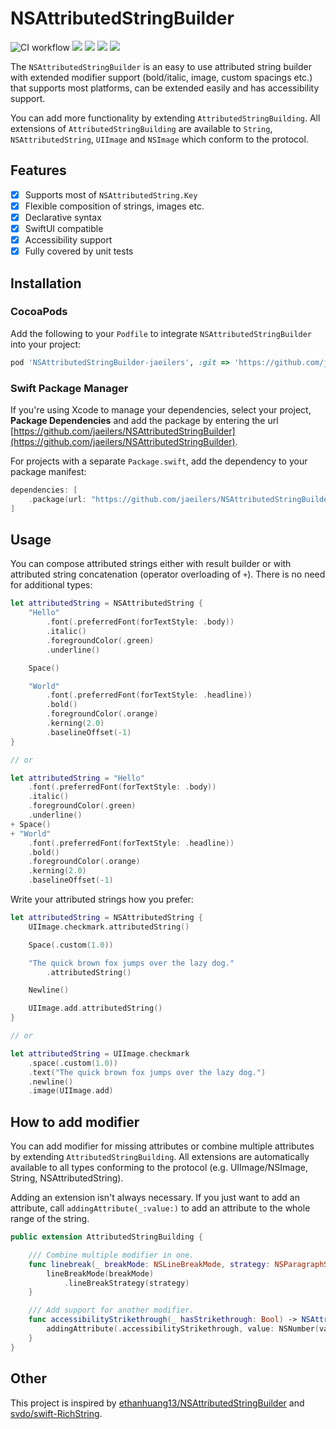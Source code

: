 # NSAttributedStringBuilder

![CI workflow](https://github.com/jaeilers/NSAttributedStringBuilder/actions/workflows/ci.yml/badge.svg?branch=main) ![](https://img.shields.io/badge/Swift-5.8_5.9-orange) ![](https://img.shields.io/badge/Platforms-macOS_|_iOS_|_tvOS_|_watchOS-lightblue) ![](https://img.shields.io/badge/License-MIT-green) ![](https://img.shields.io/badge/SwiftUI-compatible-blue)

The `NSAttributedStringBuilder` is an easy to use attributed string builder with extended modifier support (bold/italic, image, custom spacings etc.) that supports most platforms, can be extended easily and has accessibility support. 

You can add more functionality by extending `AttributedStringBuilding`. All extensions of `AttributedStringBuilding` are available to `String`, `NSAttributedString`, `UIImage` and `NSImage` which conform to the protocol.

## Features

- [x] Supports most of `NSAttributedString.Key`
- [x] Flexible composition of strings, images etc.
- [x] Declarative syntax
- [x] SwiftUI compatible
- [x] Accessibility support
- [x] Fully covered by unit tests

## Installation

### CocoaPods

Add the following to your `Podfile` to integrate `NSAttributedStringBuilder` into your project:

```Ruby
pod 'NSAttributedStringBuilder-jaeilers', :git => 'https://github.com/jaeilers/NSAttributedStringBuilder.git', :tag => '0.1.0'
```

### Swift Package Manager

If you're using Xcode to manage your dependencies, select your project, **Package Dependencies** and add the package by entering the url [https://github.com/jaeilers/NSAttributedStringBuilder](https://github.com/jaeilers/NSAttributedStringBuilder).

For projects with a separate `Package.swift`, add the dependency to your package manifest:

```Swift
dependencies: [
    .package(url: "https://github.com/jaeilers/NSAttributedStringBuilder", .upToNextMajor(from: "0.1.0"))
]
```

## Usage

You can compose attributed strings either with result builder or with attributed string concatenation (operator overloading of `+`). There is no need for additional types:

```Swift
let attributedString = NSAttributedString {
    "Hello"
        .font(.preferredFont(forTextStyle: .body))
        .italic()
        .foregroundColor(.green)
        .underline()

    Space()

    "World"
        .font(.preferredFont(forTextStyle: .headline))
        .bold()
        .foregroundColor(.orange)
        .kerning(2.0)
        .baselineOffset(-1)
}

// or

let attributedString = "Hello"
    .font(.preferredFont(forTextStyle: .body))
    .italic()
    .foregroundColor(.green)
    .underline()
+ Space()
+ "World"
    .font(.preferredFont(forTextStyle: .headline))
    .bold()
    .foregroundColor(.orange)
    .kerning(2.0)
    .baselineOffset(-1)
```

Write your attributed strings how you prefer:

```Swift
let attributedString = NSAttributedString {
    UIImage.checkmark.attributedString()

    Space(.custom(1.0))

    "The quick brown fox jumps over the lazy dog."
        .attributedString()

    Newline()

    UIImage.add.attributedString()
}

// or 

let attributedString = UIImage.checkmark
    .space(.custom(1.0))
    .text("The quick brown fox jumps over the lazy dog.")
    .newline()
    .image(UIImage.add)
```

## How to add modifier

You can add modifier for missing attributes or combine multiple attributes by extending `AttributedStringBuilding`.
All extensions are automatically available to all types conforming to the protocol (e.g. UIImage/NSImage, String, NSAttributedString).

Adding an extension isn't always necessary. If you just want to add an attribute, call `addingAttribute(_:value:)` to add an attribute to the whole range of the string.

```Swift
public extension AttributedStringBuilding {

    /// Combine multiple modifier in one.
    func linebreak(_ breakMode: NSLineBreakMode, strategy: NSParagraphStyle.LineBreakStrategy = .standard) -> NSAttributedString {
        lineBreakMode(breakMode)
            .lineBreakStrategy(strategy)
    }

    /// Add support for another modifier.
    func accessibilityStrikethrough(_ hasStrikethrough: Bool) -> NSAttributedString {
        addingAttribute(.accessibilityStrikethrough, value: NSNumber(value: hasStrikethrough))
    }
}
```

## Other

This project is inspired by [ethanhuang13/NSAttributedStringBuilder](https://github.com/ethanhuang13/NSAttributedStringBuilder) and [svdo/swift-RichString](https://github.com/svdo/swift-RichString).
